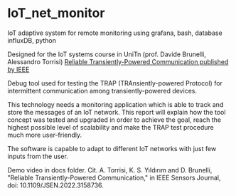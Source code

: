# IoT_net_monitor
IoT adaptive system for remote monitoring using grafana, bash, database influxDB, python

Designed for the IoT systems course in UniTn (prof. Davide Brunelli, Alessandro Torrisi)
[Reliable Transiently-Powered Communication published by IEEE](https://ieeexplore.ieee.org/document/9733918)

Debug tool used for testing the TRAP (TRAnsiently-powered Protocol) for intermittent communication among transiently-powered devices. 

This technology needs a monitoring application which is able to track and store the messages of an IoT network. This report will explain how the tool concept was tested and upgraded in order to achieve the goal, reach the highest possible level of scalability and make the TRAP test procedure much more user-friendly. 

The software is capable to adapt to different IoT networks with just few inputs from the user.

Demo video in docs folder.
Cit. A. Torrisi, K. S. Yıldırım and D. Brunelli, "Reliable Transiently-Powered Communication," in IEEE Sensors Journal, doi: 10.1109/JSEN.2022.3158736.
